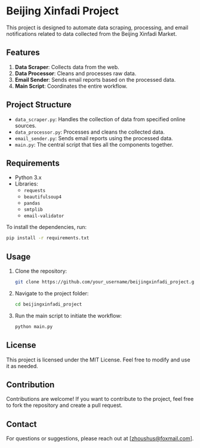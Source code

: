 
# Beijing Xinfadi Project

This project is designed to automate data scraping, processing, and email notifications related to data collected from the Beijing Xinfadi Market.

## Features
1. **Data Scraper**: Collects data from the web.
2. **Data Processor**: Cleans and processes raw data.
3. **Email Sender**: Sends email reports based on the processed data.
4. **Main Script**: Coordinates the entire workflow.

## Project Structure
- `data_scraper.py`: Handles the collection of data from specified online sources.
- `data_processor.py`: Processes and cleans the collected data.
- `email_sender.py`: Sends email reports using the processed data.
- `main.py`: The central script that ties all the components together.

## Requirements
- Python 3.x
- Libraries:
  - `requests`
  - `beautifulsoup4`
  - `pandas`
  - `smtplib`
  - `email-validator`

To install the dependencies, run:
```bash
pip install -r requirements.txt
```

## Usage
1. Clone the repository:
   ```bash
   git clone https://github.com/your_username/beijingxinfadi_project.git
   ```
2. Navigate to the project folder:
   ```bash
   cd beijingxinfadi_project
   ```
3. Run the main script to initiate the workflow:
   ```bash
   python main.py
   ```

## License
This project is licensed under the MIT License. Feel free to modify and use it as needed.

## Contribution
Contributions are welcome! If you want to contribute to the project, feel free to fork the repository and create a pull request.

## Contact
For questions or suggestions, please reach out at [zhoushus@foxmail.com].
